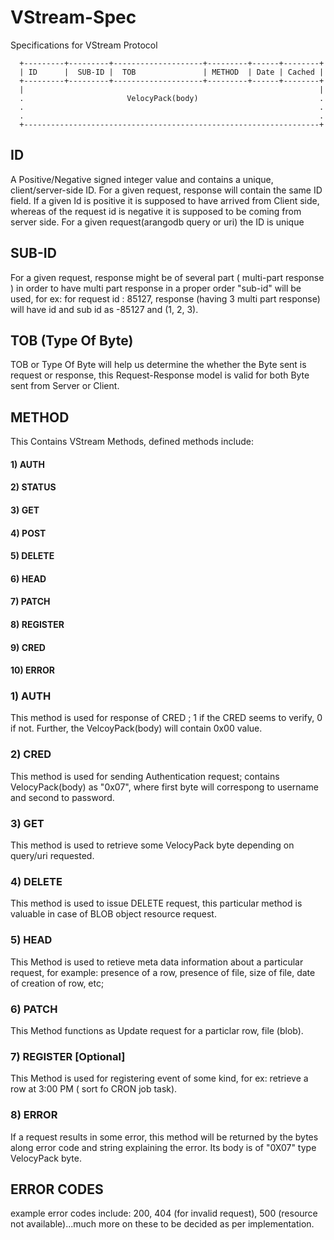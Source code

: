 # VStream-Spec
Specifications for VStream Protocol

      +---------+---------+--------------------+---------+------+--------+
      | ID      |  SUB-ID |  TOB               | METHOD  | Date | Cached |
      +---------+---------+--------------------+---------+------+--------+
      |                                                                  |
      .                       VelocyPack(body)                           .
      .                                                                  .
      .                                                                  .
      +------------------------------------------------------------------+
      
## ID

A Positive/Negative signed integer value and contains a unique, client/server-side ID. For a given request, response will contain the 
same ID field. If a given Id is positive it is supposed to have arrived from Client side, whereas of the request id is negative it
is supposed to be coming from server side. For a given request(arangodb query or uri) the ID is unique

## SUB-ID

For a given request, response might be of several part ( multi-part response ) in order to have multi part response in a proper
order "sub-id" will be used, for ex: for request id : 85127, response (having 3 multi part response) will have id and sub id as
-85127 and (1, 2, 3).

## TOB (Type Of Byte)

TOB or Type Of Byte will help us determine the whether the Byte sent is request or response, this Request-Response model is valid
for both Byte sent from Server or Client.

## METHOD

This Contains VStream Methods, defined methods include:

#### 1) AUTH
#### 2) STATUS
#### 3) GET
#### 4) POST
#### 5) DELETE
#### 6) HEAD
#### 7) PATCH
#### 8) REGISTER
#### 9) CRED
#### 10) ERROR

### 1) AUTH

This method is used for response of CRED ; 1 if the CRED seems to verify, 0 if not. Further, the VelcoyPack(body) will contain 0x00 value.

### 2) CRED

This method is used for sending Authentication request; contains VelocyPack(body) as "0x07", where first byte will correspong to 
username and second to password.

### 3) GET

This method is used to retrieve some VelocyPack byte depending on query/uri requested.

### 4) DELETE

This method is used to issue DELETE request, this particular method is valuable in case of BLOB object resource request.

### 5) HEAD

This Method is used to retieve meta data information about a particular request, for example: presence of a row, presence of 
file, size of file, date of creation of row, etc;

### 6) PATCH

This Method functions as Update request for a particlar row, file (blob).

### 7) REGISTER [Optional]

This Method is used for registering event of some kind, for ex: retrieve a row at 3:00 PM ( sort fo CRON job task).

### 8) ERROR

If a request results in some error, this method will be returned by the bytes along error code and string explaining the error.
Its body is of "0X07" type VelocyPack byte.

## ERROR CODES

example error codes include: 200, 404 (for invalid request), 500 (resource not available)...much more on these to be decided as per implementation.




